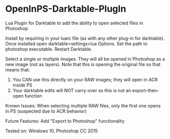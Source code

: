# OpenInPS-Darktable-PlugIn
Lua Plugin for Darktable to add the ability to open selected files in Photoshop

Install by requiring in your luarc file (as with any other plug-in for darktable). Once installed open darktable>settings>lua Options. Set the path to photoshop executable. Restart Darktable. 

Select a single or multiple images. They will all be opened in Photoshop as a new image (not as layers). Note that this is opening the original file so that means that:
1) You CAN use this directly on your RAW images; they will open in ACR inside PS
2) Your darktable edits will NOT carry-over as this is not an export-then-open function

Known Issues:
When selecting multiple RAW files, only the first one opens in PS (suspected due to ACR behavior)

Future Features:
Add "Export to Photoshop" functionality

Tested on:
Windows 10, Photoshop CC 2015

